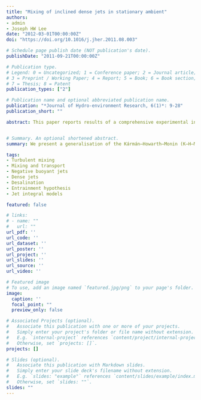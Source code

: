 ```yaml
---
title: "Mixing of inclined dense jets in stationary ambient"
authors:
- admin
- Joseph HW Lee
date: "2012-03-01T00:00:00Z"
doi: "https://doi.org/10.1016/j.jher.2011.08.003"

# Schedule page publish date (NOT publication's date).
publishDate: "2011-09-21T00:00:00Z"

# Publication type.
# Legend: 0 = Uncategorized; 1 = Conference paper; 2 = Journal article;
# 3 = Preprint / Working Paper; 4 = Report; 5 = Book; 6 = Book section;
# 7 = Thesis; 8 = Patent
publication_types: ["2"]

# Publication name and optional abbreviated publication name.
publication: "*Journal of Hydro-environment Research, 6(1)*: 9-28"
publication_short: ""

abstract: This paper reports results of a comprehensive experimental investigation of inclined round dense jets in an otherwise stagnant fluid. The tracer concentration field is measured for six jet discharge angles $\theta_{0} = (15^o, 30^o, 38^o, 45^o, 52^o, \\&   60^o)$


# Summary. An optional shortened abstract.
summary: We present a generalisation of the Kármán–Howarth–Monin (K–H–M) equation to include variable-density (VD) effects. The derived equation (i) reduces to the original K–H–M equation when density is a constant and (ii) leads to a VD analogue of the 4/5-law with the same value of constant (=4/5) appearing as the prefactor of the dissipation rate.

tags:
- Turbulent mixing
- Mixing and transport
- Negative buoyant jets
- Dense jets
- Desalination
- Entrainment hypothesis
- Jet integral models

featured: false

# links:
# - name: ""
#   url: ""
url_pdf: ''
url_code: ''
url_dataset: ''
url_poster: ''
url_project: ''
url_slides: ''
url_source: ''
url_video: ''

# Featured image
# To use, add an image named `featured.jpg/png` to your page's folder. 
image:
  caption: ''
  focal_point: ""
  preview_only: false

# Associated Projects (optional).
#   Associate this publication with one or more of your projects.
#   Simply enter your project's folder or file name without extension.
#   E.g. `internal-project` references `content/project/internal-project/index.md`.
#   Otherwise, set `projects: []`.
projects: []

# Slides (optional).
#   Associate this publication with Markdown slides.
#   Simply enter your slide deck's filename without extension.
#   E.g. `slides: "example"` references `content/slides/example/index.md`.
#   Otherwise, set `slides: ""`.
slides: ""
---
```


